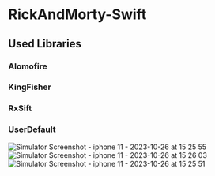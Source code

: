 # RickAndMorty-Swift

## Used Libraries
### Alomofire
### KingFisher
### RxSift
### UserDefault

![Simulator Screenshot - iphone 11 - 2023-10-26 at 15 25 55](https://github.com/ismailkaracayir/RickAndMorty-Swift/assets/83426543/1ed78b0e-c0dd-4b2b-b460-bb10b3a1f6cd)
![Simulator Screenshot - iphone 11 - 2023-10-26 at 15 26 03](https://github.com/ismailkaracayir/RickAndMorty-Swift/assets/83426543/2c734654-bc51-4dda-86b9-e6f21ed254ed)
![Simulator Screenshot - iphone 11 - 2023-10-26 at 15 25 51](https://github.com/ismailkaracayir/RickAndMorty-Swift/assets/83426543/807966d1-12d9-4dce-b774-52e7f75ad82c)
